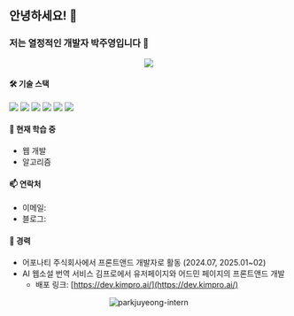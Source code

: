 ## 안녕하세요! 👋

### 저는 열정적인 개발자 박주영입니다 🚀

<div align="center">
  <img src="https://github-readme-stats.vercel.app/api?username=parkjuyeong-intern&show_icons=true&theme=radical" />
</div>

#### 🛠 기술 스택

<div>
  <img src="https://img.shields.io/badge/Python-3776AB?style=flat-square&logo=Python&logoColor=white"/>
  <img src="https://img.shields.io/badge/JavaScript-F7DF1E?style=flat-square&logo=JavaScript&logoColor=black"/>
  <img src="https://img.shields.io/badge/React-61DAFB?style=flat-square&logo=React&logoColor=black"/>
  <img src="https://img.shields.io/badge/Next.js-000000?style=flat-square&logo=Next.js&logoColor=white"/>
  <img src="https://img.shields.io/badge/TypeScript-3178C6?style=flat-square&logo=TypeScript&logoColor=white"/>
  <img src="https://img.shields.io/badge/Git-F05032?style=flat-square&logo=Git&logoColor=white"/>
  <!-- 사용하시는 기술 스택에 맞게 추가하시면 됩니다 -->
</div>

#### 🌱 현재 학습 중

- 웹 개발
- 알고리즘
<!-- 실제로 학습하고 계신 내용으로 수정해주세요 -->

#### 📫 연락처

- 이메일: <!-- 이메일 주소 입력 -->
- 블로그: <!-- 블로그 주소 입력 -->

#### 🔭 경력

- 어포나티 주식회사에서 프론트앤드 개발자로 활동 (2024.07, 2025.01~02)
- AI 웹소설 번역 서비스 김프로에서 유저페이지와 어드민 페이지의 프론트앤드 개발
  - 배포 링크: [https://dev.kimpro.ai/](https://dev.kimpro.ai/)

<!-- GitHub 통계를 보여주는 부분 -->
<div align="center">
  <img src="https://github-readme-streak-stats.herokuapp.com/?user=parkjuyeong-intern&" alt="parkjuyeong-intern" />
</div>

<!--
**parkjuyeong-intern/parkjuyeong-intern** is a ✨ _special_ ✨ repository because its `README.md` (this file) appears on your GitHub profile.

Here are some ideas to get you started:

- 🔭 I'm currently working on ...
- 🌱 I'm currently learning ...
- 👯 I'm looking to collaborate on ...
- 🤔 I'm looking for help with ...
- 💬 Ask me about ...
- 📫 How to reach me: ...
- 😄 Pronouns: ...
- ⚡ Fun fact: ...
-->
